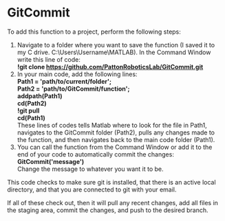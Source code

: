 # GitCommit

To add this function to a project, perform the following steps:
1. Navigate to a folder where you want to save the function (I saved it to my C drive. C:\Users\Username\MATLAB). In the Command Window write this line of code:  
    	**!git clone https://github.com/PattonRoboticsLab/GitCommit.git**
2. In your main code, add the following lines:  
    	**Path1 = 'path/to/current/folder';  
			Path2 = 'path/to/GitCommit/function';  
			addpath(Path1)  
			cd(Path2)   
			!git pull   
			cd(Path1)**  
   These lines of codes tells Matlab where to look for the file in Path1, navigates to the GitCommit folder (Path2), pulls any changes made to the function, and then navigates back to the main code folder (Path1).
4. You can call the function from the Command Window or add it to the end of your code to automatically commit the changes:	
   	 **GitCommit('message')**  
  	 Change the message to whatever you want it to be.

This code checks to make sure git is installed, that there is an active local directory, and that you are connected to git with your email.

If all of these check out, then it will pull any recent changes, add all files in the staging area, commit the changes, and push to the desired branch. 
